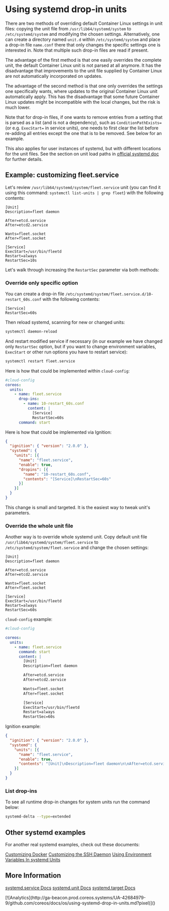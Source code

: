 # Using systemd drop-in units

There are two methods of overriding default Container Linux settings in unit files: copying the unit file from `/usr/lib64/systemd/system` to `/etc/systemd/system` and modifying the chosen settings. Alternatively, one can create a directory named `unit.d` within `/etc/systemd/system` and place a drop-in file `name.conf` there that only changes the specific settings one is interested in. Note that multiple such drop-in files are read if present.

The advantage of the first method is that one easily overrides the complete unit, the default Container Linux unit is not parsed at all anymore. It has the disadvantage that improvements to the unit file supplied by Container Linux are not automatically incorporated on updates.

The advantage of the second method is that one only overrides the settings one specifically wants, where updates to the original Container Linux unit automatically apply. This has the disadvantage that some future Container Linux updates might be incompatible with the local changes, but the risk is much lower.

Note that for drop-in files, if one wants to remove entries from a setting that is parsed as a list (and is not a dependency), such as `ConditionPathExists=` (or e.g. `ExecStart=` in service units), one needs to first clear the list before re-adding all entries except the one that is to be removed. See below for an example.

This also applies for user instances of systemd, but with different locations for the unit files. See the section on unit load paths in [official systemd doc](http://www.freedesktop.org/software/systemd/man/systemd.unit.html) for further details.

## Example: customizing fleet.service

Let's review `/usr/lib64/systemd/system/fleet.service` unit (you can find it using this command: `systemctl list-units | grep fleet`) with the following contents:

```
[Unit]
Description=fleet daemon

After=etcd.service
After=etcd2.service

Wants=fleet.socket
After=fleet.socket

[Service]
ExecStart=/usr/bin/fleetd
Restart=always
RestartSec=10s
```

Let's walk through increasing the `RestartSec` parameter via both methods:

### Override only specific option

You can create a drop-in file `/etc/systemd/system/fleet.service.d/10-restart_60s.conf` with the following contents:

```
[Service]
RestartSec=60s
```

Then reload systemd, scanning for new or changed units:

```sh
systemctl daemon-reload

```

And restart modified service if necessary (in our example we have changed only `RestartSec` option, but if you want to change environment variables, `ExecStart` or other run options you have to restart service):

```sh
systemctl restart fleet.service
```

Here is how that could be implemented within `cloud-config`:

```yaml
#cloud-config
coreos:
  units:
    - name: fleet.service
      drop-ins:
        - name: 10-restart_60s.conf
          content: |
            [Service]
            RestartSec=60s
      command: start
```

Here is how that could be implemented via Ignition:

```json
{
  "ignition": { "version": "2.0.0" },
  "systemd": {
    "units": [{
      "name": "fleet.service",
      "enable": true,
      "dropins": [{
        "name": "10-restart_60s.conf",
        "contents": "[Service]\nRestartSec=60s"
      }]
    }]
  }
}
```

This change is small and targeted. It is the easiest way to tweak unit's parameters.

### Override the whole unit file

Another way is to override whole systemd unit. Copy default unit file `/usr/lib64/systemd/system/fleet.service` to `/etc/systemd/system/fleet.service` and change the chosen settings:

```
[Unit]
Description=fleet daemon

After=etcd.service
After=etcd2.service

Wants=fleet.socket
After=fleet.socket

[Service]
ExecStart=/usr/bin/fleetd
Restart=always
RestartSec=60s
```

`cloud-config` example:

```yaml
#cloud-config

coreos:
  units:
    - name: fleet.service
      command: start
      content: |
        [Unit]
        Description=fleet daemon

        After=etcd.service
        After=etcd2.service

        Wants=fleet.socket
        After=fleet.socket

        [Service]
        ExecStart=/usr/bin/fleetd
        Restart=always
        RestartSec=60s
```

Ignition example:

```json
{
  "ignition": { "version": "2.0.0" },
  "systemd": {
    "units": [{
      "name": "fleet.service",
      "enable": true,
      "contents": "[Unit]\nDescription=fleet daemon\n\nAfter=etcd.service\nAfter=etcd2.service\n\nWants=fleet.socket\nAfter=fleet.socket\n\n[Service]\nExecStart=/usr/bin/fleetd\nRestart=always\nRestartSec=60s"
    }]
  }
}
```

### List drop-ins

To see all runtime drop-in changes for system units run the command below:

```sh
systemd-delta --type=extended
```

## Other systemd examples

For another real systemd examples, check out these documents:

[Customizing Docker](customizing-docker.md#using-a-dockercfg-file-for-authentication)
[Customizing the SSH Daemon](customizing-sshd.md#changing-the-sshd-port)
[Using Environment Variables In systemd Units](using-environment-variables-in-systemd-units.md)

## More Information

<a class="btn btn-default" href="http://www.freedesktop.org/software/systemd/man/systemd.service.html">systemd.service Docs</a>
<a class="btn btn-default" href="http://www.freedesktop.org/software/systemd/man/systemd.unit.html">systemd.unit Docs</a>
<a class="btn btn-default" href="http://www.freedesktop.org/software/systemd/man/systemd.target.html">systemd.target Docs</a>

<!-- BEGIN ANALYTICS --> [![Analytics](http://ga-beacon.prod.coreos.systems/UA-42684979-9/github.com/coreos/docs/os/using-systemd-drop-in-units.md?pixel)]() <!-- END ANALYTICS -->